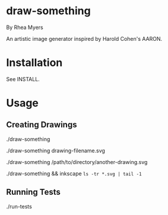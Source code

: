 draw-something
==============

By Rhea Myers

An artistic image generator inspired by Harold Cohen's AARON.

Installation
============

See INSTALL.

Usage
=====

Creating Drawings
-----------------

./draw-something

./draw-something drawing-filename.svg

./draw-something /path/to/directory/another-drawing.svg

./draw-something && inkscape `ls -tr *.svg | tail -1`

Running Tests
-------------

./run-tests
